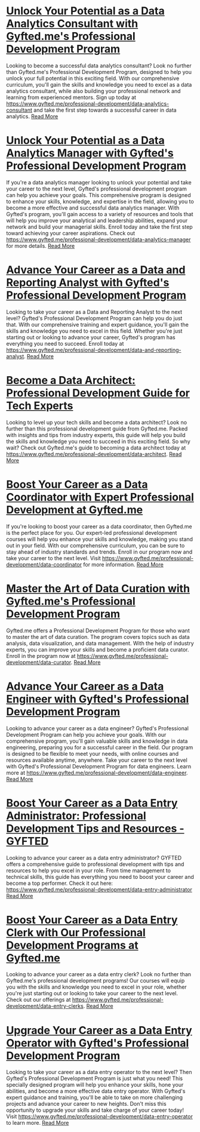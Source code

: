# [Unlock Your Potential as a Data Analytics Consultant with Gyfted.me's Professional Development Program](https://www.gyfted.me/professional-development/data-analytics-consultant)

Looking to become a successful data analytics consultant? Look no further than Gyfted.me's Professional Development Program, designed to help you unlock your full potential in this exciting field. With our comprehensive curriculum, you'll gain the skills and knowledge you need to excel as a data analytics consultant, while also building your professional network and learning from experienced mentors. Sign up today at https://www.gyfted.me/professional-development/data-analytics-consultant and take the first step towards a successful career in data analytics. [Read More](https://www.gyfted.me/professional-development/data-analytics-consultant)

# [Unlock Your Potential as a Data Analytics Manager with Gyfted's Professional Development Program](https://www.gyfted.me/professional-development/data-analytics-manager)

If you're a data analytics manager looking to unlock your potential and take your career to the next level, Gyfted's professional development program can help you achieve your goals. This comprehensive program is designed to enhance your skills, knowledge, and expertise in the field, allowing you to become a more effective and successful data analytics manager. With Gyfted's program, you'll gain access to a variety of resources and tools that will help you improve your analytical and leadership abilities, expand your network and build your managerial skills. Enroll today and take the first step toward achieving your career aspirations. Check out https://www.gyfted.me/professional-development/data-analytics-manager for more details. [Read More](https://www.gyfted.me/professional-development/data-analytics-manager)

# [Advance Your Career as a Data and Reporting Analyst with Gyfted's Professional Development Program](https://www.gyfted.me/professional-development/data-and-reporting-analyst)

Looking to take your career as a Data and Reporting Analyst to the next level? Gyfted's Professional Development Program can help you do just that. With our comprehensive training and expert guidance, you'll gain the skills and knowledge you need to excel in this field. Whether you're just starting out or looking to advance your career, Gyfted's program has everything you need to succeed. Enroll today at https://www.gyfted.me/professional-development/data-and-reporting-analyst. [Read More](https://www.gyfted.me/professional-development/data-and-reporting-analyst)

# [Become a Data Architect: Professional Development Guide for Tech Experts](https://www.gyfted.me/professional-development/data-architect)

Looking to level up your tech skills and become a data architect? Look no further than this professional development guide from Gyfted.me. Packed with insights and tips from industry experts, this guide will help you build the skills and knowledge you need to succeed in this exciting field. So why wait? Check out Gyfted.me's guide to becoming a data architect today at https://www.gyfted.me/professional-development/data-architect. [Read More](https://www.gyfted.me/professional-development/data-architect)

# [Boost Your Career as a Data Coordinator with Expert Professional Development at Gyfted.me](https://www.gyfted.me/professional-development/data-coordinator)

If you're looking to boost your career as a data coordinator, then Gyfted.me is the perfect place for you. Our expert-led professional development courses will help you enhance your skills and knowledge, making you stand out in your field. With our comprehensive curriculum, you can be sure to stay ahead of industry standards and trends. Enroll in our program now and take your career to the next level. Visit https://www.gyfted.me/professional-development/data-coordinator for more information. [Read More](https://www.gyfted.me/professional-development/data-coordinator)

# [Master the Art of Data Curation with Gyfted.me's Professional Development Program](https://www.gyfted.me/professional-development/data-curator)

Gyfted.me offers a Professional Development Program for those who want to master the art of data curation. The program covers topics such as data analysis, data visualization, and data management. With the help of industry experts, you can improve your skills and become a proficient data curator. Enroll in the program now at https://www.gyfted.me/professional-development/data-curator. [Read More](https://www.gyfted.me/professional-development/data-curator)

# [Advance Your Career as a Data Engineer with Gyfted's Professional Development Program](https://www.gyfted.me/professional-development/data-engineer)

Looking to advance your career as a data engineer? Gyfted's Professional Development Program can help you achieve your goals. With our comprehensive program, you'll gain valuable skills and knowledge in data engineering, preparing you for a successful career in the field. Our program is designed to be flexible to meet your needs, with online courses and resources available anytime, anywhere. Take your career to the next level with Gyfted's Professional Development Program for data engineers. Learn more at https://www.gyfted.me/professional-development/data-engineer. [Read More](https://www.gyfted.me/professional-development/data-engineer)

# [Boost Your Career as a Data Entry Administrator: Professional Development Tips and Resources - GYFTED](https://www.gyfted.me/professional-development/data-entry-administrator)

Looking to advance your career as a data entry administrator? GYFTED offers a comprehensive guide to professional development with tips and resources to help you excel in your role. From time management to technical skills, this guide has everything you need to boost your career and become a top performer. Check it out here: https://www.gyfted.me/professional-development/data-entry-administrator [Read More](https://www.gyfted.me/professional-development/data-entry-administrator)

# [Boost Your Career as a Data Entry Clerk with Our Professional Development Programs at Gyfted.me](https://www.gyfted.me/professional-development/data-entry-clerks)

Looking to advance your career as a data entry clerk? Look no further than Gyfted.me's professional development programs! Our courses will equip you with the skills and knowledge you need to excel in your role, whether you're just starting out or looking to take your career to the next level. Check out our offerings at https://www.gyfted.me/professional-development/data-entry-clerks. [Read More](https://www.gyfted.me/professional-development/data-entry-clerks)

# [Upgrade Your Career as a Data Entry Operator with Gyfted's Professional Development Program](https://www.gyfted.me/professional-development/data-entry-operator)

Looking to take your career as a data entry operator to the next level? Then Gyfted's Professional Development Program is just what you need! This specially designed program will help you enhance your skills, hone your abilities, and become a more effective data entry operator. With Gyfted's expert guidance and training, you'll be able to take on more challenging projects and advance your career to new heights. Don't miss this opportunity to upgrade your skills and take charge of your career today! Visit https://www.gyfted.me/professional-development/data-entry-operator to learn more. [Read More](https://www.gyfted.me/professional-development/data-entry-operator)

